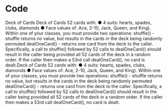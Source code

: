 # Code
Deck of Cards
Deck of Cards
52 cards with:
● 4 suits: hearts​, spades​, clubs​, diamonds
● Face values of: Ace​, 2-10​, Jack​, Queen​, and King​).
Within one of your classes, you must provide two operations:
shuffle()​ - shuffle returns no value, but results in the cards in the deck being randomly
permuted
dealOneCard()​ - returns one card from the deck to the caller. Specifically, a call to
shuffle() followed by 52 calls to dealOneCard() should result in the caller being provided
all 52 cards of the deck in a random order. If the caller then makes a 53rd call
dealOneCard(), no card is dealt.Deck of Cards
52 cards with:
● 4 suits: hearts​, spades​, clubs​, diamonds
● Face values of: Ace​, 2-10​, Jack​, Queen​, and King​).
Within one of your classes, you must provide two operations:
shuffle()​ - shuffle returns no value, but results in the cards in the deck being randomly
permuted
dealOneCard()​ - returns one card from the deck to the caller. Specifically, a call to
shuffle() followed by 52 calls to dealOneCard() should result in the caller being provided
all 52 cards of the deck in a random order. If the caller then makes a 53rd call
dealOneCard(), no card is dealt.
